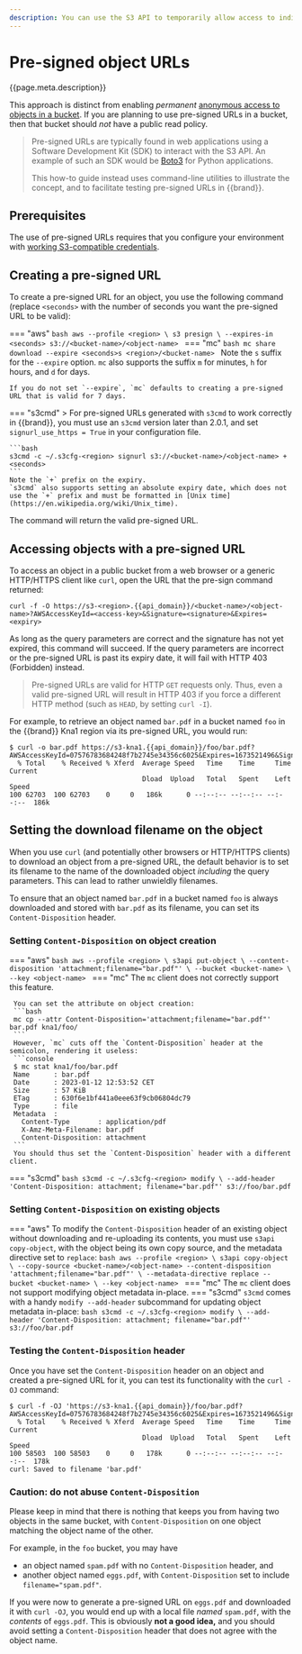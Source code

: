 ```yaml
---
description: You can use the S3 API to temporarily allow access to individual objects without authentication from a browser, using pre-signed URLs.
---
```

# Pre-signed object URLs

{{page.meta.description}}

This approach is distinct from enabling *permanent* [anonymous access to objects in a bucket](public-bucket.md).
If you are planning to use pre-signed URLs in a bucket, then that bucket should *not* have a public read policy.

> Pre-signed URLs are typically found in web applications using a Software Development Kit (SDK) to interact with the S3 API.
> An example of such an SDK would be [Boto3](https://boto3.amazonaws.com/v1/documentation/api/latest/index.html) for Python applications.
>
> This how-to guide instead uses command-line utilities to illustrate the concept, and to facilitate testing pre-signed URLs in {{brand}}.

## Prerequisites

The use of pre-signed URLs requires that you configure your environment with [working S3-compatible credentials](credentials.md).

## Creating a pre-signed URL

To create a pre-signed URL for an object, you use the following command (replace `<seconds>` with the number of seconds you want the pre-signed URL to be valid):

=== "aws"
    ```bash
    aws --profile <region> \
      s3 presign \
      --expires-in <seconds>
      s3://<bucket-name>/<object-name>
    ```
=== "mc"
    ```bash
    mc share download --expire <seconds>s <region>/<bucket-name>
    ```
    Note the `s` suffix for the `--expire` option.
    `mc` also supports the suffix `m` for minutes, `h` for hours, and `d` for days.

    If you do not set `--expire`, `mc` defaults to creating a pre-signed URL that is valid for 7 days.
=== "s3cmd"
    > For pre-signed URLs generated with `s3cmd` to work correctly in {{brand}}, you must use an `s3cmd` version later than 2.0.1, and set `signurl_use_https = True` in your configuration file.

    ```bash
    s3cmd -c ~/.s3cfg-<region> signurl s3://<bucket-name>/<object-name> +<seconds>
    ```
    Note the `+` prefix on the expiry.
    `s3cmd` also supports setting an absolute expiry date, which does not use the `+` prefix and must be formatted in [Unix time](https://en.wikipedia.org/wiki/Unix_time).

The command will return the valid pre-signed URL.

## Accessing objects with a pre-signed URL

To access an object in a public bucket from a web browser or a generic HTTP/HTTPS client like `curl`, open the URL that the pre-sign command returned:

```console
curl -f -O https://s3-<region>.{{api_domain}}/<bucket-name>/<object-name>?AWSAccessKeyId=<access-key>&Signature=<signature>&Expires=<expiry>
```

As long as the query parameters are correct and the signature has not yet expired, this command will succeed.
If the query parameters are incorrect or the pre-signed URL is past its expiry date, it will fail with HTTP 403 (Forbidden) instead.

> Pre-signed URLs are valid for HTTP `GET` requests only.
> Thus, even a valid pre-signed URL will result in HTTP 403 if you force a different HTTP method (such as `HEAD`, by setting `curl -I`).

For example, to retrieve an object named `bar.pdf` in a bucket named `foo` in the {{brand}} Kna1 region via its pre-signed URL, you would run:

```console
$ curl -o bar.pdf https://s3-kna1.{{api_domain}}/foo/bar.pdf?AWSAccessKeyId=07576783684248f7b2745e34356c6025&Expires=1673521496&Signature=%2Frm9nLV3moP%2FQz7aGCAnrESXjbk%3D
  % Total    % Received % Xferd  Average Speed   Time    Time     Time  Current
                                 Dload  Upload   Total   Spent    Left  Speed
100 62703  100 62703    0     0   186k      0 --:--:-- --:--:-- --:--:--  186k
```

## Setting the download filename on the object

When you use `curl` (and potentially other browsers or HTTP/HTTPS clients) to download an object from a pre-signed URL, the default behavior is to set its filename to the name of the downloaded object *including* the query parameters.
This can lead to rather unwieldly filenames.

To ensure that an object named `bar.pdf` in a bucket named `foo` is always downloaded and stored with `bar.pdf` as its filename, you can set its `Content-Disposition` header.

### Setting `Content-Disposition` on object creation

=== "aws"
    ```bash
    aws --profile <region> \
      s3api put-object \
      --content-disposition 'attachment;filename="bar.pdf"' \
      --bucket <bucket-name> \
      --key <object-name>
    ```
=== "mc"
     The `mc` client does not correctly support this feature.

     You can set the attribute on object creation:
     ```bash
     mc cp --attr Content-Disposition='attachment;filename="bar.pdf"' bar.pdf kna1/foo/
     ```
     However, `mc` cuts off the `Content-Disposition` header at the semicolon, rendering it useless:
     ```console
     $ mc stat kna1/foo/bar.pdf
     Name      : bar.pdf
     Date      : 2023-01-12 12:53:52 CET
     Size      : 57 KiB
     ETag      : 630f6e1bf441a0eee63f9cb06804dc79
     Type      : file
     Metadata  :
       Content-Type       : application/pdf
       X-Amz-Meta-Filename: bar.pdf
       Content-Disposition: attachment
     ```
     You should thus set the `Content-Disposition` header with a different client.
=== "s3cmd"
    ```bash
    s3cmd -c ~/.s3cfg-<region> modify \
      --add-header 'Content-Disposition: attachment; filename="bar.pdf"'
      s3://foo/bar.pdf
    ```

### Setting `Content-Disposition` on existing objects

=== "aws"
    To modify the `Content-Disposition` header of an existing object without downloading and re-uploading its contents, you must use `s3api copy-object`, with the object being its own copy source, and the metadata directive set to `replace`:
    ```bash
    aws --profile <region> \
      s3api copy-object \
      --copy-source <bucket-name>/<object-name>
      --content-disposition 'attachment;filename="bar.pdf"' \
      --metadata-directive replace
      --bucket <bucket-name> \
      --key <object-name>
    ```
=== "mc"
     The `mc` client does not support modifying object metadata in-place.
=== "s3cmd"
    `s3cmd` comes with a handy `modify --add-header` subcommand for updating object metadata in-place:
    ```bash
    s3cmd -c ~/.s3cfg-<region> modify \
      --add-header 'Content-Disposition: attachment; filename="bar.pdf"'
      s3://foo/bar.pdf
    ```

### Testing the `Content-Disposition` header

Once you have set the `Content-Disposition` header on an object and created a pre-signed URL for it, you can test its functionality with the `curl -OJ` command:

```console
$ curl -f -OJ 'https://s3-kna1.{{api_domain}}/foo/bar.pdf?AWSAccessKeyId=07576783684248f7b2745e34356c6025&Expires=1673521496&Signature=%2Frm9nLV3moP%2FQz7aGCAnrESXjbk%3D'
  % Total    % Received % Xferd  Average Speed   Time    Time     Time  Current
                                 Dload  Upload   Total   Spent    Left  Speed
100 58503  100 58503    0     0   178k      0 --:--:-- --:--:-- --:--:--  178k
curl: Saved to filename 'bar.pdf'
```

### Caution: do not abuse `Content-Disposition`

Please keep in mind that there is nothing that keeps you from having two objects in the same bucket, with `Content-Disposition` on one object matching the object name of the other.

For example, in the `foo` bucket, you may have

* an object named `spam.pdf` with no `Content-Disposition` header, and
* another object named `eggs.pdf`, with `Content-Disposition` set to include `filename="spam.pdf"`.

If you were now to generate a pre-signed URL on `eggs.pdf` and downloaded it with `curl -OJ`, you would end up with a local file *named* `spam.pdf`, with the *contents* of `eggs.pdf`.
This is obviously **not a good idea,** and you should avoid setting a `Content-Disposition` header that does not agree with the object name.
